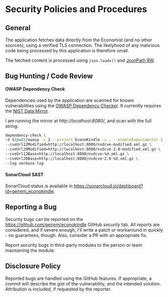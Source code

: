 # Security Policies and Procedures

## General
The application fetches data directly from the Economist (and no other sources), using a verified TLS connection.  The
likelyhood of any malicious code being processed by this application is therefore small.  

The fetched content is
processed using `json.loads()` and [JsonPath RW](https://github.com/kennknowles/python-jsonpath-rw).

## Bug Hunting / Code Review
#### OWASP Dependency Check
Dependencies used by the application are scanned for known vulnerabilities using the
[OWASP Dependency Checker](https://jeremylong.github.io/DependencyCheck/analyzers/python.html).  It currently requires the 
[NIST Data Mirror](https://github.com/stevespringett/nist-data-mirror/).  

I am running the mirror at _http://localhost:8080/_, and scan with the full string:
```bash
dependency-check \
-d $(pwd)/owasp -c 2 --project EconoKindle -s . --enableExperimental \
--cveUrl12Modified=http://localhost:8080/nvdcve-modified.xml.gz \
--cveUrl20Modified=http://localhost:8080/nvdcve-2.0-modified.xml.gz \
--cveUrl12Base=http://localhost:8080/nvdcve-%d.xml.gz \
--cveUrl20Base=http://localhost:8080/nvdcve-2.0-%d.xml.gz \
--log verbose.log
```

#### SonarCloud SAST
SonarCloud status is available in https://sonarcloud.io/dashboard?id=geirem_econokindle.


## Reporting a Bug

Security bugs can be reported on the https://github.com/geirem/econokindle GitHub _security_ tab.  All reports are considered, and
if severe enough, I'll write a patch or workaround in quickly - no guarantees, though.  Also,
consider a PR with an appropriate fix.

Report security bugs in third-party modules to the person or team maintaining
the module.

## Disclosure Policy

Reported bugs are handled using the GitHub features.  If appropriate, a commit will
describe the gist of the vulnerability, and the intended solution.  Attribution
is included, if requested by the reporter.
